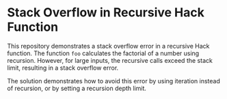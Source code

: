 # Stack Overflow in Recursive Hack Function

This repository demonstrates a stack overflow error in a recursive Hack function. The function `foo` calculates the factorial of a number using recursion.  However, for large inputs, the recursive calls exceed the stack limit, resulting in a stack overflow error.

The solution demonstrates how to avoid this error by using iteration instead of recursion, or by setting a recursion depth limit.